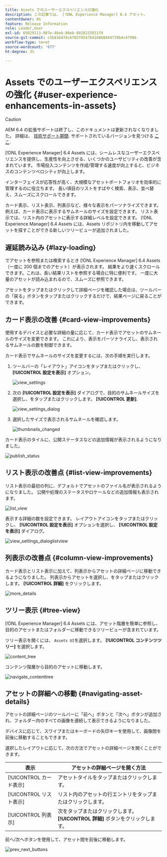 ```yaml
---
title: Assets でのユーザーエクスペリエンスの強化
description: この記事では、 [!DNL Experience Manager] 6.4 アセット。
contentOwner: AG
feature: Release Information
role: Leader,User
exl-id: 65029113-987e-46eb-86eb-8028233031f9
source-git-commit: c5b816d74c6f02f85476d16868844f39b4c47996
workflow-type: tm+mt
source-wordcount: '677'
ht-degree: 3%

---
```


# Assets でのユーザーエクスペリエンスの強化 {#user-experience-enhancements-in-assets}

>[!CAUTION]
>
>AEM 6.4 の拡張サポートは終了し、このドキュメントは更新されなくなりました。 詳細は、 [技術サポート期間](https://helpx.adobe.com/jp/support/programs/eol-matrix.html). サポートされているバージョンを見つける [ここ](https://experienceleague.adobe.com/docs/?lang=ja).

[!DNL Experience Manager] 6.4 Assets には、シームレスなユーザーエクスペリエンスを提供し、生産性を向上させる、いくつかのユーザビリティの改善が含まれています。 市場投入コンテンツを作成/管理する速度が向上すると、ビジネスのコンテンツベロシティが向上します。

インターフェイスが応答性が高く、大規模なアセットポートフォリオを効率的に管理するのに役立ちます。 長い項目のリストをすばやく検索、表示、並べ替え、スムーズにスクロールできます。

カード表示、リスト表示、列表示など、様々な表示をパーソナライズできます。 例えば、カード表示に表示するサムネールのサイズを設定できます。 リスト表示では、リスト内のアセットに表示する詳細レベルを設定できます。 [!DNL Experience Manager] 6.4 Assets には、Assets リポジトリ内を移動してアセットを探すことができる新しいツリービューが追加されました。

## 遅延読み込み {#lazy-loading}

でアセットを参照または検索するとき [!DNL Experience Manager] 6.4 Assets（一度に 200 個までのアセット）が表示されます。 結果をより速くスクロールできます。これは、長い結果リストを参照する場合に特に便利です。 一度に大量のアセットが読み込まれるので、スムーズに参照できます。

アセットをタップまたはクリックして詳細ページを確認した場合は、ツールバーの「戻る」ボタンをタップまたはクリックするだけで、結果ページに戻ることができます。

## カード表示の改善 {#card-view-improvements}

使用するデバイスと必要な詳細の量に応じて、カード表示でアセットのサムネールのサイズを変更できます。 これにより、表示をパーソナライズし、表示されるサムネールの数を制御できます。

カード表示でサムネールのサイズを変更するには、次の手順を実行します。

1. ツールバーの「レイアウト」アイコンをタップまたはクリックし、 **[!UICONTROL 設定を表示]** オプション。

   ![view_settings](assets/view_settings.png)

1. 次の **[!UICONTROL 設定を表示]** ダイアログで、目的のサムネールサイズを選択し、をタップまたはクリックします。 **[!UICONTROL 更新]**.

   ![view_settings_dialog](assets/view_settings_dialog.png)

1. 選択したサイズで表示されるサムネールを確認します。

   ![thumbnails_changed](assets/thumbnails_changed.png)

カード表示のタイルに、公開ステータスなどの追加情報が表示されるようになりました。

![publish_status](assets/publish_status.png)

## リスト表示の改善点 {#list-view-improvements}

リスト表示の最初の列に、デフォルトでアセットのファイル名が表示されるようになりました。 公開や処理のステータスやロケールなどの追加情報も表示されます。

![list_view](assets/list_view.png)

表示する詳細の数を設定できます。 レイアウトアイコンをタップまたはクリックし、 **[!UICONTROL 設定を表示]** オプションを選択し、 **[!UICONTROL 設定を表示]** ダイアログ。

![view_settings_dialoglistview](assets/view_settings_dialoglistview.png)

## 列表示の改善点 {#column-view-improvements}

カード表示とリスト表示に加えて、列表示からアセットの詳細ページに移動できるようになりました。 列表示からアセットを選択し、をタップまたはクリックします。 **[!UICONTROL 詳細]** をクリックします。

![more_details](assets/more_details.png)

## ツリー表示 {#tree-view}

[!DNL Experience Manager] 6.4 Assets には、アセット階層を簡単に参照し、目的のアセットまたはフォルダーに移動できるツリービューが含まれています。

ツリー表示を開くには、 `Assets UI`を選択します。 **[!UICONTROL コンテンツツリー]** を選択します。

![content_tree](assets/content_tree.png)

コンテンツ階層から目的のアセットに移動します。

![navigate_contenttree](assets/navigate_contenttree.png)

## アセットの詳細への移動 {#navigating-asset-details}

アセットの詳細ページのツールバーに「前へ」ボタンと「次へ」ボタンが追加され、フォルダー内のすべての画像を連続して表示できるようになりました。

デバイスに応じて、スワイプまたはキーボードの矢印キーを使用して、画像間を前後に移動することもできます。

選択したレイアウトに応じて、次の方法でアセットの詳細ページを開くことができます。

| **表示** | **アセットの詳細ページを開く方法** |
|---|---|
| [!UICONTROL カード表示] | アセットタイルをタップまたはクリックします。 |
| [!UICONTROL リスト表示] | リスト内のアセットの行エントリをタップまたはクリックします。 |
| [!UICONTROL 列表示] | 次をタップまたはクリックします。 **[!UICONTROL 詳細]** ボタンをクリックします。 |

前へ/次へボタンを使用して、アセット間を前後に移動します。

![prev_next_buttons](assets/prev_next_buttons.png)
